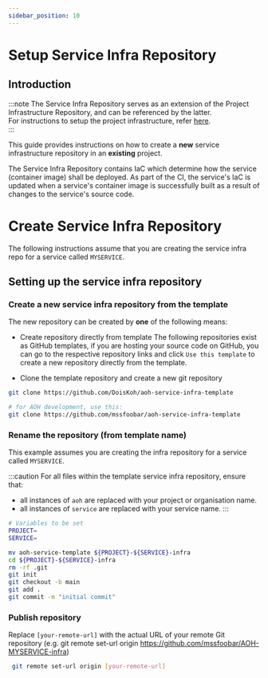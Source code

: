 ```yaml
---
sidebar_position: 10
---
```

# Setup Service Infra Repository

## Introduction

:::note
The Service Infra Repository serves as an extension of the Project Infrastructure Repository, and can be referenced by the latter.  
For instructions to setup the project infrastructure, refer [here](docs/deployment/overview).  
:::

This guide provides instructions on how to create a **new** service infrastructure repository in an **existing** project.

The Service Infra Repository contains IaC which determine how the service (container image) shall be deployed.
As part of the CI, the service's IaC is updated when a service's container image is successfully built as a result of changes to the service's source code.

# Create Service Infra Repository

The following instructions assume that you are
creating the service infra repo for a service called `MYSERVICE`. 

## Setting up the service infra repository

### Create a new service infra repository from the template

The new repository can be created by **one** of the following means:

- Create repository directly from template
The following repositories exist as GitHub templates, if you are hosting your source code on GitHub, you can go to
the respective repository links and click `Use this template` to create a new repository directly from the template.

- Clone the template repository and create a new git repository

<!--
  > :::caution
Members contributing directly to AGIL Ops Hub should have access to the repositories in `mssfoobar`. Members of
other projects will require access to the same repository in a different organisation.  
If you do not have access to the following repositories, approach the maintainers of `AOH` to request for access.
:::

```bash
git clone https://github.com/mssfoobar/aoh-service-template
```
-->

<!--
For non-`AGILOpsHub` (ie. not core product) development
-->
```bash
git clone https://github.com/DoisKoh/aoh-service-infra-template

# for AOH development, use this:
git clone https://github.com/mssfoobar/aoh-service-infra-template

```

### Rename the repository (from template name)

This example assumes you are creating the infra repository for a service called `MYSERVICE`.  

:::caution
For all files within the template service infra repository, ensure that:
- all instances of `aoh` are replaced with your project or organisation name.
- all instances of `service` are replaced with your service name.
:::

```bash
# Variables to be set
PROJECT=
SERVICE=

mv aoh-service-template ${PROJECT}-${SERVICE}-infra
cd ${PROJECT}-${SERVICE}-infra
rm -rf .git
git init
git checkout -b main
git add .
git commit -m "initial commit"
```

### Publish repository

Replace `[your-remote-url]` with the actual URL of your remote Git repository (e.g.
git remote set-url origin https://github.com/mssfoobar/AOH-MYSERVICE-infra)

```bash
 git remote set-url origin [your-remote-url]
```
